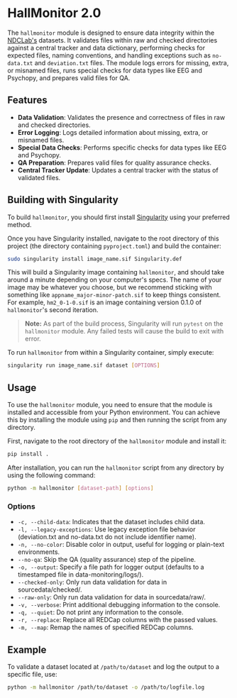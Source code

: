# HallMonitor 2.0

The `hallmonitor` module is designed to ensure data integrity within the [NDCLab's](https://www.ndclab.com/) datasets. It validates files within raw and checked directories against a central tracker and data dictionary, performing checks for expected files, naming conventions, and handling exceptions such as `no-data.txt` and `deviation.txt` files. The module logs errors for missing, extra, or misnamed files, runs special checks for data types like EEG and Psychopy, and prepares valid files for QA.

## Features

- **Data Validation**: Validates the presence and correctness of files in raw and checked directories.
- **Error Logging**: Logs detailed information about missing, extra, or misnamed files.
- **Special Data Checks**: Performs specific checks for data types like EEG and Psychopy.
- **QA Preparation**: Prepares valid files for quality assurance checks.
- **Central Tracker Update**: Updates a central tracker with the status of validated files.

## Building with Singularity
To build `hallmonitor`, you should first install [Singularity](https://github.com/sylabs/singularity/blob/main/INSTALL.md) using your preferred method.

Once you have Singularity installed, navigate to the root directory of this project (the directory containing `pyproject.toml`) and build the container:
```sh
sudo singularity install image_name.sif Singularity.def
```

This will build a Singularity image containing `hallmonitor`, and should take around a minute depending on your computer's specs. The name of your image may be whatever you choose, but we recommend sticking with something like `appname_major-minor-patch.sif` to keep things consistent. For example, `hm2_0-1-0.sif` is an image containing version 0.1.0 of `hallmonitor`'s second iteration.

> **Note:** As part of the build process, Singularity will run `pytest` on the `hallmonitor` module. Any failed tests will cause the build to exit with error.

To run `hallmonitor` from within a Singularity container, simply execute:
```sh
singularity run image_name.sif dataset [OPTIONS]
```

## Usage

To use the `hallmonitor` module, you need to ensure that the module is installed and accessible from your Python environment. You can achieve this by installing the module using `pip` and then running the script from any directory.

First, navigate to the root directory of the `hallmonitor` module and install it:

```sh
pip install .
```

After installation, you can run the `hallmonitor` script from any directory by using the following command:

```sh
python -m hallmonitor [dataset-path] [options]
```

### Options

- `-c, --child-data`: Indicates that the dataset includes child data.
- `-l, --legacy-exceptions`: Use legacy exception file behavior (deviation.txt and no-data.txt do not include identifier name).
- `-n, --no-color`: Disable color in output, useful for logging or plain-text environments.
- `--no-qa`: Skip the QA (quality assurance) step of the pipeline.
- `-o, --output`: Specify a file path for logger output (defaults to a timestamped file in data-monitoring/logs/).
- `--checked-only`: Only run data validation for data in sourcedata/checked/.
- `--raw-only`: Only run data validation for data in sourcedata/raw/.
- `-v, --verbose`: Print additional debugging information to the console.
- `-q, --quiet`: Do not print any information to the console.
- `-r, --replace`: Replace all REDCap columns with the passed values.
- `-m, --map`: Remap the names of specified REDCap columns.

## Example

To validate a dataset located at `/path/to/dataset` and log the output to a specific file, use:

```sh
python -m hallmonitor /path/to/dataset -o /path/to/logfile.log
```
